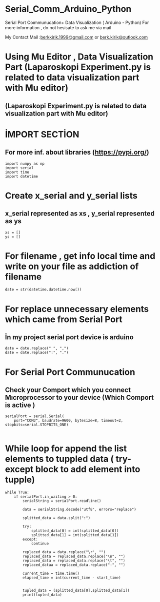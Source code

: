 # Serial_Comm_Arduino_Python
 Serial Port Coımmunucation+ Data Visualization ( Arduino - Python)
For more information , do not hesisate to ask me via mail 




My Contact Mail :berkkirik.1999@gmail.com       or        berk.kirik@outlook.com


# Using Mu Editor , Data Visualization Part (Laparoskopi Experiment.py is related to data visualization part with Mu editor)
## (Laparoskopi Experiment.py is related to data visualization part with Mu editor)





# İMPORT SECTİON
## For more inf. about libraries (https://pypi.org/)


```
import numpy as np 
import serial
import time 
import datetime
```


# Create x_serial and y_serial lists 
## x_serial represented as xs , y_serial represented as ys



```
xs = []
ys = []
```


# For filename , get info local time and write on your file as addiction of filename
```
date = str(datetime.datetime.now())
```


# For replace unnecessary elements which came from Serial Port 
## İn my project serial port device is arduino


```
date = date.replace(" ", ",")
date = date.replace(":", ".")

```


# For Serial Port Communucation 
## Check your Comport which you connect Mıcroprocessor to your device (Which Comport is active )

```
serialPort = serial.Serial(
    port="COM3", baudrate=9600, bytesize=8, timeout=2, stopbits=serial.STOPBITS_ONE)


```


# While loop for append the list elements to tuppled data ( try-except block to add element into tupple)

```
while True:
    if serialPort.in_waiting > 0:
        serialString = serialPort.readline()

        data = serialString.decode("utf8", errors="replace")

        splitted_data = data.split(":")

        try:
            splitted_data[0] = int(splitted_data[0])
            splitted_data[1] = int(splitted_data[1])
        except:
            continue

        replaced_data = data.replace("\r", "")
        replaced_data = replaced_data.replace("\n", "")
        replaced_data = replaced_data.replace("\t", "")
        replaced_dataa = replaced_data.replace(":", "")
       
        current_time = time.time()
        elapsed_time = int(current_time - start_time)


        tupled_data = (splitted_data[0],splitted_data[1])
        print(tupled_data)

```